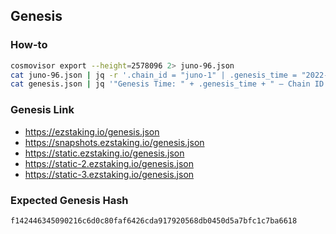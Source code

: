 ## Genesis

### How-to

```bash
cosmovisor export --height=2578096 2> juno-96.json
cat juno-96.json | jq -r '.chain_id = "juno-1" | .genesis_time = "2022-04-07T21:00:00Z"' > genesis.json
cat genesis.json | jq '"Genesis Time: " + .genesis_time + " — Chain ID: " + .chain_id'; jq -S -c -M '' genesis.json | shasum -a 256
```

### Genesis Link

- https://ezstaking.io/genesis.json
- https://snapshots.ezstaking.io/genesis.json
- https://static.ezstaking.io/genesis.json
- https://static-2.ezstaking.io/genesis.json
- https://static-3.ezstaking.io/genesis.json

### Expected Genesis Hash

`f142446345090216c6d0c80faf6426cda917920568db0450d5a7bfc1c7ba6618`
